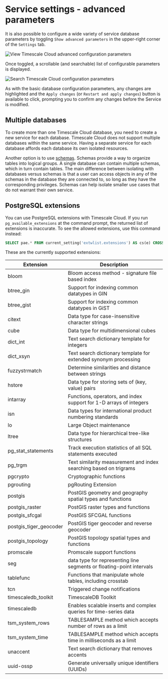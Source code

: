 # Service settings - advanced parameters
It is also possible to configure a wide variety of service database parameters
by toggling `Show advanced parameters` in the upper-right corner of the
`Settings` tab.

<img class="main-content__illustration" src="https://s3.amazonaws.com/assets.timescale.com/docs/images/tsc-settings-advanced.png" alt="View Timescale Cloud advanced configuration parameters"/>

Once toggled, a scrollable (and searchable) list of configurable parameters is
displayed.

<img class="main-content__illustration" src="https://s3.amazonaws.com/assets.timescale.com/docs/images/tsc-settings-search.png" alt="Search Timescale Cloud configuration parameters"/>

As with the basic database configuration parameters, any changes are highlighted
and the `Apply changes` (or `Restart and apply changes`) button is available to
click, prompting you to confirm any changes before the Service is modified.

## Multiple databases
To create more than one Timescale Cloud database, you need to create a new
service for each database. Timescale Cloud does not support multiple
databases within the same service. Having a separate service for each database
affords each database its own isolated resources.

Another option is to use
[schemas](https://www.postgresql.org/docs/current/ddl-schemas.html).
Schemas provide a way to organize tables into logical groups. A single
database can contain multiple schemas, which in turn contain tables.
The main difference between isolating with databases versus schemas
is that a user can access objects in any of the schemas in the database
they are connected to, so long as they have the corresponding privileges.
Schemas can help isolate smaller use cases that do not warrant their
own service.

## PostgreSQL extensions
You can use PostgreSQL extensions with Timescale Cloud. If you run
`pg_available_extensions` at the command prompt, the returned list of extensions
is inaccurate. To see the allowed extensions, use this command instead:
```sql
SELECT pae.* FROM current_setting('extwlist.extensions') AS cs(e) CROSS JOIN regexp_split_to_table(e, ',') AS ext(allowed) JOIN pg_available_extensions AS pae ON (allowed=name) ORDER BY 1;
```
These are the currently supported extensions:

|Extension|Description|
|---|---|
|bloom|Bloom access method - signature file based index|
|btree_gin|Support for indexing common datatypes in GIN|
|btree_gist|Support for indexing common datatypes in GiST|
|citext|Data type for case-insensitive character strings|
|cube|Data type for multidimensional cubes|
|dict_int|Text search dictionary template for integers|
|dict_xsyn|Text search dictionary template for extended synonym processing|
|fuzzystrmatch|Determine similarities and distance between strings|
|hstore|Data type for storing sets of (key, value) pairs|
|intarray|Functions, operators, and index support for 1-D arrays of integers|
|isn|Data types for international product numbering standards|
|lo|Large Object maintenance|
|ltree|Data type for hierarchical tree-like structures|
|pg_stat_statements|Track execution statistics of all SQL statements executed|
|pg_trgm|Text similarity measurement and index searching based on trigrams|
|pgcrypto|Cryptographic functions|
|pgrouting|pgRouting Extension|
|postgis|PostGIS geometry and geography spatial types and functions|
|postgis_raster|PostGIS raster types and functions|
|postgis_sfcgal|PostGIS SFCGAL functions|
|postgis_tiger_geocoder|PostGIS tiger geocoder and reverse geocoder|
|postgis_topology|PostGIS topology spatial types and functions|
|promscale|Promscale support functions|
|seg|data type for representing line segments or floating-point intervals|
|tablefunc|Functions that manipulate whole tables, including crosstab|
|tcn|Triggered change notifications|
|timescaledb_toolkit|TimescaleDB Toolkit|
|timescaledb|Enables scalable inserts and complex queries for time-series data|
|tsm_system_rows|TABLESAMPLE method which accepts number of rows as a limit|
|tsm_system_time|TABLESAMPLE method which accepts time in milliseconds as a limit|
|unaccent|Text search dictionary that removes accents|
|uuid-ossp|Generate universally unique identifiers (UUIDs)|
